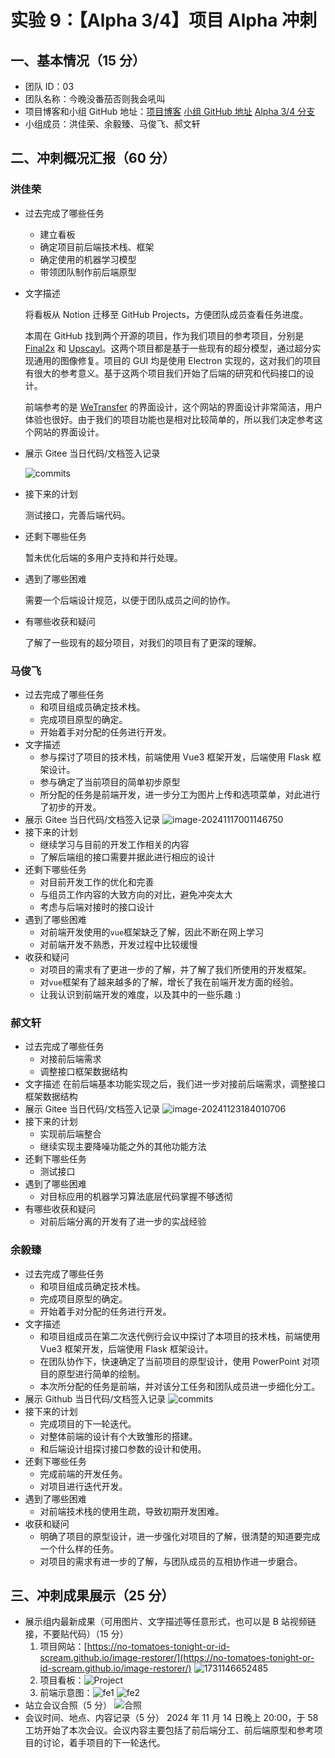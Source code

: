 # 实验 9：【Alpha 3/4】项目 Alpha 冲刺

## 一、基本情况（15 分）

- 团队 ID：03
- 团队名称：今晚没番茄否则我会吼叫
- 项目博客和小组 GitHub 地址：[项目博客](https://no-tomatoes-tonight-or-id-scream.github.io/image-restorer/) [小组 GitHub 地址](https://github.com/no-tomatoes-tonight-or-id-scream/image-restorer) [Alpha 3/4 分支](https://github.com/no-tomatoes-tonight-or-id-scream/image-restorer/tree/alpha-3/4)
- 小组成员：洪佳荣、余毅臻、马俊飞、郝文轩

## 二、冲刺概况汇报（60 分）

### 洪佳荣

- 过去完成了哪些任务
    - 建立看板
    - 确定项目前后端技术栈、框架
    - 确定使用的机器学习模型
    - 带领团队制作前后端原型
- 文字描述

    将看板从 Notion 迁移至 GitHub Projects，方便团队成员查看任务进度。

    本周在 GitHub 找到两个开源的项目，作为我们项目的参考项目，分别是 [Final2x](https://github.com/Tohrusky/Final2x) 和 [Upscayl](https://github.com/upscayl/upscayl)。这两个项目都是基于一些现有的超分模型，通过超分实现通用的图像修复。项目的 GUI 均是使用 Electron 实现的，这对我们的项目有很大的参考意义。基于这两个项目我们开始了后端的研究和代码接口的设计。

    前端参考的是 [WeTransfer](https://wetransfer.com/) 的界面设计，这个网站的界面设计非常简洁，用户体验也很好。由于我们的项目功能也是相对比较简单的，所以我们决定参考这个网站的界面设计。
  
- 展示 Gitee 当日代码/文档签入记录
  
  ![commits](assets/2024-11-17-19-25-19.png)
  
- 接下来的计划

  测试接口，完善后端代码。

- 还剩下哪些任务

  暂未优化后端的多用户支持和并行处理。

- 遇到了哪些困难

  需要一个后端设计规范，以便于团队成员之间的协作。

- 有哪些收获和疑问

  了解了一些现有的超分项目，对我们的项目有了更深的理解。

### 马俊飞

- 过去完成了哪些任务
    - 和项目组成员确定技术栈。
    - 完成项目原型的确定。
    - 开始着手对分配的任务进行开发。  
- 文字描述
    - 参与探讨了项目的技术栈，前端使用 Vue3 框架开发，后端使用 Flask 框架设计。
    - 参与确定了当前项目的简单初步原型
    - 所分配的任务是前端开发，进一步分工为图片上传和选项菜单，对此进行了初步的开发。
- 展示 Gitee 当日代码/文档签入记录
  ![image-20241117001146750](https://s2.loli.net/2024/11/17/KJTkqCtj3wL9lB7.png)
- 接下来的计划
    - 继续学习与目前的开发工作相关的内容
    - 了解后端组的接口需要并据此进行相应的设计
- 还剩下哪些任务
    - 对目前开发工作的优化和完善
    - 与组员工作内容的大致方向的对比，避免冲突太大
    - 考虑与后端对接时的接口设计
- 遇到了哪些困难
    - 对前端开发使用的`vue`框架缺乏了解，因此不断在网上学习
    - 对前端开发不熟悉，开发过程中比较缓慢
- 收获和疑问
    - 对项目的需求有了更进一步的了解，并了解了我们所使用的开发框架。
    - 对`vue`框架有了越来越多的了解，增长了我在前端开发方面的经验。
    - 让我认识到前端开发的难度，以及其中的一些乐趣 :)

### 郝文轩

- 过去完成了哪些任务
    - 对接前后端需求
    - 调整接口框架数据结构
- 文字描述
  在前后端基本功能实现之后，我们进一步对接前后端需求，调整接口框架数据结构
- 展示 Gitee 当日代码/文档签入记录
  ![image-20241123184010706](https://image-host-mooliht.oss-cn-beijing.aliyuncs.com/img/image-20241123184010706.png)
- 接下来的计划
    - 实现前后端整合
    - 继续实现主要降噪功能之外的其他功能方法
- 还剩下哪些任务
    - 测试接口
- 遇到了哪些困难
    - 对目标应用的机器学习算法底层代码掌握不够透彻
- 有哪些收获和疑问
    - 对前后端分离的开发有了进一步的实战经验

### 余毅臻

- 过去完成了哪些任务
    - 和项目组成员确定技术栈。
    - 完成项目原型的确定。
    - 开始着手对分配的任务进行开发。
- 文字描述
    - 和项目组成员在第二次迭代例行会议中探讨了本项目的技术栈，前端使用 Vue3 框架开发，后端使用 Flask 框架设计。
    - 在团队协作下，快速确定了当前项目的原型设计，使用 PowerPoint 对项目的原型进行简单的绘制。
    - 本次所分配的任务是前端，并对该分工任务和团队成员进一步细化分工。
- 展示 Github 当日代码/文档签入记录
  ![commits](assets/2024-11-17-19-15-35.png)
- 接下来的计划
    - 完成项目的下一轮迭代。
    - 对整体前端的设计有个大致雏形的搭建。
    - 和后端设计组探讨接口参数的设计和使用。
- 还剩下哪些任务
    - 完成前端的开发任务。
    - 对项目进行迭代开发。
- 遇到了哪些困难
    - 对前端技术栈的使用生疏，导致初期开发困难。
- 收获和疑问
    - 明确了项目的原型设计，进一步强化对项目的了解，很清楚的知道要完成一个什么样的任务。
    - 对项目的需求有进一步的了解，与团队成员的互相协作进一步磨合。

## 三、冲刺成果展示（25 分）

- 展示组内最新成果（可用图片、文字描述等任意形式，也可以是 B 站视频链接，不要贴代码）（15 分）
    1. 项目网站：[https://no-tomatoes-tonight-or-id-scream.github.io/image-restorer/](https://no-tomatoes-tonight-or-id-scream.github.io/image-restorer/)
        ![1731146652485](https://github.com/user-attachments/assets/423d1324-81df-4e7c-9493-6dc5cbfab7d3)
    2. 项目看板：![Project](assets/2024-11-17-19-30-51.png)
    3. 前端示意图：![fe1](assets/2024-11-17-19-31-09.png) ![fe2](assets/2024-11-17-19-31-25.png)
- 站立会议合照（5 分）
    ![合照](assets/2024-11-17-19-16-28.png)
- 会议时间、地点、内容记录（5 分）
  2024 年 11 月 14 日晚上 20:00，于 58 工坊开始了本次会议。会议内容主要包括了前后端分工、前后端原型和参考项目的讨论，着手项目的下一轮迭代。
